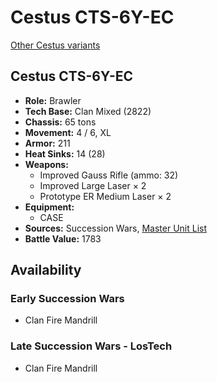 # Cestus CTS-6Y-EC

[Other Cestus variants](../cestus.md)

## Cestus CTS-6Y-EC
- **Role:** Brawler
- **Tech Base:** Clan Mixed (2822)
- **Chassis:** 65 tons
- **Movement:** 4 / 6, XL
- **Armor:** 211
- **Heat Sinks:** 14 (28)
- **Weapons:**
  - Improved Gauss Rifle (ammo: 32)
  - Improved Large Laser × 2
  - Prototype ER Medium Laser × 2
- **Equipment:**
  - CASE
- **Sources:** Succession Wars, [Master Unit List](http://masterunitlist.info/Unit/Details/7681/cestus-cts-6y-ec)
- **Battle Value:** 1783

## Availability

### Early Succession Wars
- Clan Fire Mandrill

### Late Succession Wars - LosTech
- Clan Fire Mandrill

